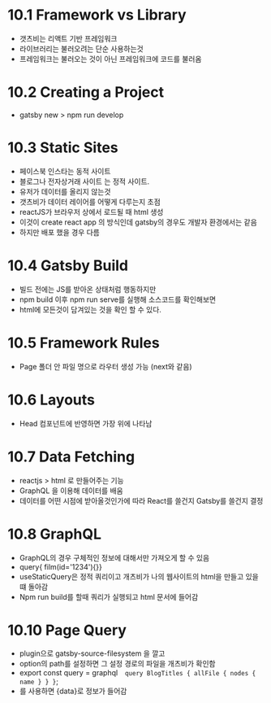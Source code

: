 # 10.1 Framework vs Library

- 갯츠비는 리액트 기반 프레임워크
- 라이브러리는 불러오려는 단순 사용하는것
- 프레임워크는 불러오는 것이 아닌 프레임워크에 코드를 불러옴

# 10.2 Creating a Project

- gatsby new > npm run develop

# 10.3 Static Sites

- 페이스북 인스타는 동적 사이트
- 블로그나 전자상거래 사이트 는 정적 사이트.
- 유저가 데이터를 올리지 않는것
- 갯츠비가 데이터 레이어를 어떻게 다루는지 초점
- reactJS가 브라우저 상에서 로드될 때 html 생성
- 이것이 create react app 의 방식인데 gatsby의 경우도 개발자 환경에서는 같음
- 하지만 배포 했을 경우 다름

# 10.4 Gatsby Build

- 빌드 전에는 JS를 받아온 상태처럼 행동하지만
- npm build 이후 npm run serve를 실행해 소스코드를 확인해보면
- html에 모든것이 담겨있는 것을 확인 할 수 있다.

# 10.5 Framework Rules

- Page 폴더 안 파일 명으로 라우터 생성 가능 (next와 같음)

# 10.6 Layouts

- Head 컴포넌트에 반영하면 가장 위에 나타남

# 10.7 Data Fetching

- reactjs > html 로 만들어주는 기능
- GraphQL 을 이용해 데이터를 배움
- 데이터를 어떤 시점에 받아올것인가에 따라 React를 쓸건지 Gatsby를 쓸건지 결정

# 10.8 GraphQL

- GraphQL의 경우 구체적인 정보에 대해서만 가져오게 할 수 있음
- query{ film(id='1234'){}}
- useStaticQuery은 정적 쿼리이고 개츠비가 나의 웹사이트의 html을 만들고 있을떄 돌아감
- Npm run build를 할때 쿼리가 실행되고 html 문서에 들어감

# 10.10 Page Query

- plugin으로 gatsby-source-filesystem 을 깔고
- option의 path를 설정하면 그 설정 경로의 파일을 개츠비가 확인함
- export const query = graphql`  query BlogTitles {
    allFile {
      nodes {
        name
      }
    }
  }`;
- 를 사용하면 {data}로 정보가 들어감
